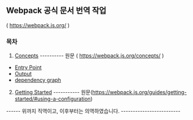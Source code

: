 

## Webpack 공식 문서 번역 작업 

( https://webpack.js.org/ )



### 목차

1. [Concepts](https://github.com/judaihyun/webpack-docs/tree/master/content-ko/concepts/index.md) ---------- 원문 ( https://webpack.js.org/concepts/ ) 
- [Entry Point](https://github.com/judaihyun/webpack-docs/blob/master/content-ko/concepts/entry-points.md)
- [Output](https://github.com/judaihyun/webpack-docs/blob/master/content-ko/concepts/output.md)
- [dependency graph](https://github.com/judaihyun/webpack-docs/blob/master/content-ko/concepts/dependency-graph.md)

2. [Getting Started](https://github.com/judaihyun/webpack-docs/blob/master/content-ko/guides/getting-started.md) ----------- 원문(https://webpack.js.org/guides/getting-started/#using-a-configuration)

------ 위까지 직역이고, 이후부터는 의역하였습니다. -------------------------
